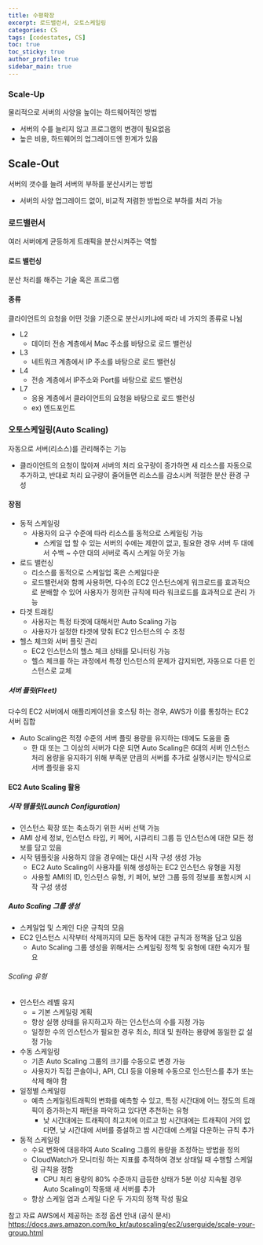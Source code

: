```yaml
---
title: 수평확장
excerpt: 로드밸런서, 오토스케일링
categories: CS
tags: [codestates, CS]
toc: true
toc_sticky: true
author_profile: true
sidebar_main: true
---
```

### Scale-Up
물리적으로 서버의 사양을 높이는 하드웨어적인 방법
- 서버의 수를 늘리지 않고 프로그램의 변경이 필요없음
- 높은 비용, 하드웨어의 업그레이드엔 한계가 있음

## Scale-Out
서버의 갯수를 늘려 서버의 부하를 분산시키는 방법
- 서버의 사양 업그레이드 없이, 비교적 저렴한 방법으로 부하를 처리 가능

### 로드밸런서
여러 서버에게 균등하게 트래픽을 분산시켜주는 역할
#### 로드 밸런싱
분산 처리를 해주는 기술 혹은 프로그램 
#### 종류
클라이언트의 요청을 어떤 것을 기준으로 분산시키냐에 따라 네 가지의 종류로 나뉨
- L2
  - 데이터 전송 계층에서 Mac 주소를 바탕으로 로드 밸런싱
- L3
  - 네트워크 계층에서 IP 주소를 바탕으로 로드 밸런싱
- L4
  - 전송 계층에서 IP주소와 Port를 바탕으로 로드 밸런싱 
- L7 
  - 응용 계층에서 클라이언트의 요청을 바탕으로 로드 밸런싱 
  - ex) 엔드포인트

### 오토스케일링(Auto Scaling)
자동으로 서버(리소스)를 관리해주는 기능
- 클라이언트의 요청이 많아져 서버의 처리 요구량이 증가하면 새 리소스를 자동으로 추가하고, 반대로 처리 요구량이 줄어들면 리소스를 감소시켜 적절한 분산 환경 구성

#### 장점
- 동적 스케일링
  - 사용자의 요구 수준에 따라 리소스를 동적으로 스케일링 가능
    - 스케일 업 할 수 있는 서버의 수에는 제한이 없고, 필요한 경우 서버 두 대에서 수백 ~ 수만 대의 서버로 즉시 스케일 아웃 가능
- 로드 밸런싱
  - 리소스를 동적으로 스케일업 혹은 스케일다운
  - 로드밸런서와 함께 사용하면, 다수의 EC2 인스턴스에게 워크로드를 효과적으로 분배할 수 있어 사용자가 정의한 규칙에 따라 워크로드를 효과적으로 관리 가능
- 타겟 트래킹
  - 사용자는 특정 타겟에 대해서만 Auto Scaling 가능
  - 사용자가 설정한 타겟에 맞춰 EC2 인스턴스의 수 조정
- 헬스 체크와 서버 플릿 관리 
  - EC2 인스턴스의 헬스 체크 상태를 모니터링 가능
  - 헬스 체크를 하는 과정에서 특정 인스턴스의 문제가 감지되면, 자동으로 다른 인스턴스로 교체

##### 서버 플릿(Fleet)
다수의 EC2 서버에서 애플리케이션을 호스팅 하는 경우, AWS가 이를 통칭하는 EC2 서버 집합
- Auto Scaling은 적정 수준의 서버 플릿 용량을 유지하는 데에도 도움을 줌
  - 한 대 또는 그 이상의 서버가 다운 되면 Auto Scaling은 6대의 서버 인스턴스 처리 용량을 유지하기 위해 부족분 만큼의 서버를 추가로 실행시키는 방식으로 서버 플릿을 유지

#### EC2 Auto Scaling 활용
##### 시작 템플릿(Launch Configuration)
- 인스턴스 확장 또는 축소하기 위한 서버 선택 가능
-  AMI 상세 정보, 인스턴스 타입, 키 페어, 시큐리티 그룹 등 인스턴스에 대한 모든 정보를 담고 있음
- 시작 템플릿을 사용하지 않을 경우에는 대신 시작 구성 생성 가능
  - EC2 Auto Scaling이 사용자를 위해 생성하는 EC2 인스턴스 유형을 지정
  - 사용할 AMI의 ID, 인스턴스 유형, 키 페어, 보안 그룹 등의 정보를 포함시켜 시작 구성 생성
  
##### Auto Scaling 그룹 생성
- 스케일업 및 스케인 다운 규칙의 모음
- EC2 인스턴스 시작부터 삭제까지의 모든 동작에 대한 규칙과 정책을 담고 있음
  - Auto Scaling 그룹 생성을 위해서는 스케일링 정책 및 유형에 대한 숙지가 필요

###### Scaling 유형
- 인스턴스 레벨 유지
  - = 기본 스케일링 계획
  - 항상 실행 상태를 유지하고자 하는 인스턴스의 수를 지정 가능
  - 일정한 수의 인스턴스가 필요한 경우 최소, 최대 및 원하는 용량에 동일한 값 설정 가능
- 수동 스케일링
  - 기존 Auto Scaling 그룹의 크기를 수동으로 변경 가능
  - 사용자가 직접 콘솔이나, API, CLI 등을 이용해 수동으로 인스턴스를 추가 또는 삭제 해야 함
- 일정별 스케일링
  - 예측 스케일링트래픽의 변화를 예측할 수 있고, 특정 시간대에 어느 정도의 트래픽이 증가하는지 패턴을 파악하고 있다면 추천하는 유형
    - 낮 시간대에는 트래픽이 최고치에 이르고 밤 시간대에는 트래픽이 거의 없다면, 낮 시간대에 서버를 증설하고 밤 시간대에 스케일 다운하는 규칙 추가
- 동적 스케일링
  - 수요 변화에 대응하여 Auto Scaling 그룹의 용량을 조정하는 방법을 정의
  - CloudWatch가 모니터링 하는 지표를 추적하여 경보 상태일 때 수행할 스케일링 규칙을 정함
    - CPU 처리 용량의 80% 수준까지 급등한 상태가 5분 이상 지속될 경우 Auto Scaling이 작동돼 새 서버를 추가
  - 항상 스케일 업과 스케일 다운 두 가지의 정책 작성 필요





참고 자료
AWS에서 제공하는 조정 옵션 안내 (공식 문서)
https://docs.aws.amazon.com/ko_kr/autoscaling/ec2/userguide/scale-your-group.html
